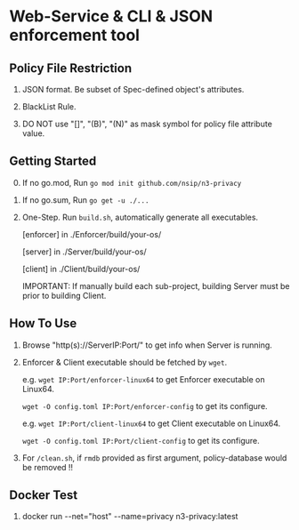 # Web-Service & CLI & JSON enforcement tool

## Policy File Restriction

1. JSON format. Be subset of Spec-defined object's attributes.

2. BlackList Rule.

3. DO NOT use "[]", "(B)", "(N)" as mask symbol for policy file attribute value.

## Getting Started

0. If no go.mod, Run `go mod init github.com/nsip/n3-privacy`

1. If no go.sum, Run `go get -u ./...`

2. One-Step. Run `build.sh`, automatically generate all executables.

   [enforcer] in ./Enforcer/build/your-os/
  
   [server] in ./Server/build/your-os/
  
   [client] in ./Client/build/your-os/

   IMPORTANT: If manually build each sub-project, building Server must be prior to building Client.

## How To Use

1. Browse "http(s)://ServerIP:Port/" to get info when Server is running.

2. Enforcer & Client executable should be fetched by `wget`.
  
   e.g. `wget IP:Port/enforcer-linux64` to get Enforcer executable on Linux64.

   `wget -O config.toml IP:Port/enforcer-config` to get its configure.

   e.g. `wget IP:Port/client-linux64` to get Client executable on Linux64.

   `wget -O config.toml IP:Port/client-config` to get its configure.

3. For `/clean.sh`, if `rmdb` provided as first argument, policy-database would be removed !!

## Docker Test

1. docker run --net="host" --name=privacy n3-privacy:latest
